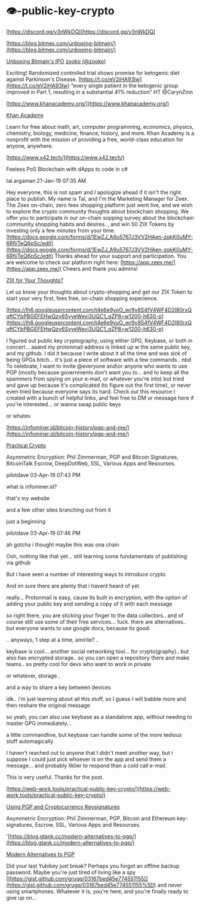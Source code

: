 # 👁-public-key-crypto




[https://discord.gg/v3nWkDQ](https://discord.gg/v3nWkDQ)



[https://blog.bitmex.com/unboxing-bitmain/](https://blog.bitmex.com/unboxing-bitmain/)

[Unboxing Bitmain's IPO](https://blog.bitmex.com/unboxing-bitmain/)
[zooko (@zooko)](https://twitter.com/zooko/status/1035877919803854848)

Exciting! Randomized controlled trial shows promise for ketogenic diet against Parkinson's Disease. [https://t.co/eV2iHA93Iw](https://t.co/eV2iHA93Iw) “every single patient in the ketogenic group improved in Part 1, resulting in a substantial 41% reduction” HT @CarynZinn




[https://www.khanacademy.org/](https://www.khanacademy.org/)

[Khan Academy](https://www.khanacademy.org/)

Learn for free about math, art, computer programming, economics, physics, chemistry, biology, medicine, finance, history, and more. Khan Academy is a nonprofit with the mission of providing a free, world-class education for anyone, anywhere.



[https://www.x42.tech/](https://www.x42.tech/)

Feeless PoS Blockchain with dApps to code in c#


tal.argaman 21-Jan-19 07:35 AM

Hey everyone, this is not spam and I apologize ahead if it isn't the right place to publish. My name is Tal, and I'm the Marketing Manager for Zeex. The Zeex on-chain, zero fees shopping platform just went live, and we wish to explore the crypto community thoughts about blockchain shopping. We offer you to participate in our on-chain sopping survey about the blockchain community shopping habits and desires. , and win 50 ZIX Tokens by investing only a few minutes from your time. [https://docs.google.com/forms/d/1EwZJ_A9u5767J3VV2HAen-zqkK0uMY-6RfjiTeQ6pSc/edit](https://docs.google.com/forms/d/1EwZJ_A9u5767J3VV2HAen-zqkK0uMY-6RfjiTeQ6pSc/edit) Thanks ahead for your support and participation. You are welcome to check our platform right here: [https://app.zeex.me/](https://app.zeex.me/) Cheers and thank you admins!

[ZIX for Your Thoughts?](https://docs.google.com/forms/d/1EwZJ_A9u5767J3VV2HAen-zqkK0uMY-6RfjiTeQ6pSc/edit)

Let us know your thoughts about crypto-shopping and get our ZIX Token to start your very first, fees free, on-chain shopping experience.

[https://lh6.googleusercontent.com/t4e6e9yoO_wr9v8S4fV4WF4D2I80rxQqftCYbPBGEFEHwQzy6SyyeWevj3UQC1_gZP8=w1200-h630-p](https://lh6.googleusercontent.com/t4e6e9yoO_wr9v8S4fV4WF4D2I80rxQqftCYbPBGEFEHwQzy6SyyeWevj3UQC1_gZP8=w1200-h630-p)


I figured out public key cryptography, using either GPG, Keybase, or both in concert... aaand my protonmail address is linked up w the same public key, and my github. I did it because I write about it all the time and was sick of being GPGs bitch... it's just a piece of software with a few commands.. nbd To celebrate, I want to invite @everyone and\or anyone who wants to use PGP (mostly because governments don't want you to... and to keep all the spammers from spying on your e-mail, or whatever you're into) but tried and gave up because it's complicated (to figure out the first time), or never even tried because everyone says its hard. Check out this resource I created with a bunch of helpful links, and feel free to DM or message here if you're interested... or wanna swap public keys

or whatev

[https://infominer.id/bitcoin-history/pgp-and-me/](https://infominer.id/bitcoin-history/pgp-and-me/)

[Practical Crypto](https://infominer.id/bitcoin-history/pgp-and-me/)

Asymmetric Encryption: Phil Zimmerman, PGP and Bitcoin Signatures, BitcoinTalk Escrow, DeepDotWeb, SSL, Various Apps and Resourses.


pilotdave 03-Apr-19 07:43 PM

what is infominer.id?



that's my website

and a few other sites branching out from it

just a beginning


pilotdave 03-Apr-19 07:46 PM

ah gotcha i thought maybe this was ona chain



Ooh, nothing like that yet... still learning some fundamentals of publishing via github

But i have seen a number of interesting ways to introduce crypto

And im sure there are plenty that i havent heard of yet



really... Protonmail is easy, cause its built in encryption, with the option of adding your public key and sending a copy of it with each message

so right there, you are sticking your finger to the data collectors.. and of course still use some of their free services... fuck. there are alternatives.. but everyone wants to use google docs, because its good.

.. anyways, 1 step at a time, amirite? ..

keybase is cool... another social networking tool... for crypto(graphy).. but also has encrypted storage.. so you can open a repository there and make teams.. so pretty cool for devs who want to work in private

or whatever, storage..

and a way to share a key between devices

idk.. i'm just learning about all this stuff, so I guess I will babble more and then reshare the original message

so yeah, you can also use keybase as a standalone app, without needing to master GPG immediately...

a little commandline, but keybase can handle some of the more tedious stuff automagically

I haven't reached out to anyone that I didn't meet another way, but i suppose I could just pick whoever is on the app and send them a message... and probably liklier to respond than a cold call e-mail.



This is very useful. Thanks for the post.





[https://web-work.tools/practical-public-key-crypto/](https://web-work.tools/practical-public-key-crypto/)

[Using PGP and Cryptocurrency Keysignatures](https://web-work.tools/practical-public-key-crypto/)

Asymmetric Encryption: Phil Zimmerman, PGP, Bitcoin and Ethereum key-signatures, Escrow, SSL, Various Apps and Resourses.



'[https://blog.gtank.cc/modern-alternatives-to-pgp/](https://blog.gtank.cc/modern-alternatives-to-pgp/)

[Modern Alternatives to PGP](https://blog.gtank.cc/modern-alternatives-to-pgp/)

Did your last Yubikey just break? Perhaps you forgot an offline backup password. Maybe you're just tired of living like a spy [[https://gist.github.com/grugq/03167bed45e774551155]](https://gist.github.com/grugq/03167bed45e774551155%5D) and never using smartphones. Whatever it is, you're here, and you're finally ready to give up on...
